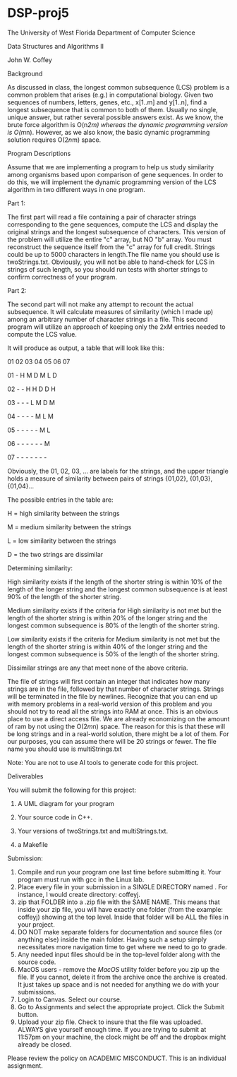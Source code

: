 # DSP-proj5

The University of West Florida
Department of Computer Science

Data Structures and Algorithms II

John W. Coffey

 

Background

 

As discussed in class, the longest common subsequence (LCS) problem is a common problem that arises (e.g.) in computational biology. Given two sequences of numbers, letters, genes, etc., x[1..m] and y[1..n], find a longest subsequence that is common to both of them. Usually no single, unique answer, but rather several possible answers exist. As we know, the brute force algorithm is O(n*2m) whereas the dynamic programming version is O(m*n). However, as we also know, the basic dynamic programming solution requires O(2*n*m) space.
 
Program Descriptions

Assume that we are implementing a program to help us study similarity among organisms based upon comparison of gene sequences. In order to do this, we will implement the dynamic programming version of the LCS algorithm in two different ways in one program.

 

Part 1:

The first part will read a file containing a pair of character strings corresponding to the gene sequences, compute the LCS and display the original strings and the longest subsequence of characters. This version of the problem will utilize the entire "c" array, but NO "b" array. You must reconstruct the sequence itself from the "c" array for full credit. Strings could be up to 5000 characters in length.The file name you should use is twoStrings.txt. Obviously, you will not be able to hand-check for LCS in strings of such length, so you should run tests with shorter strings to confirm correctness of your program.

 

Part 2:

The second part will not make any attempt to recount the actual subsequence. It will calculate measures of similarity (which I made up) among an arbitrary number of character strings in a file. This second program will utilize an approach of keeping only the 2xM entries needed to compute the LCS value.

 

It will produce as output, a table that will look like this:

 

   01 02 03 04 05 06 07

01  -  H  M  D  M  L  D

02  -  -  H  H  D  D  H

03  -  -  -  L  M  D  M

04  -  -  -  -  M  L  M

05  -  -  -  -  -  M  L

06  -  -  -  -  -  -  M

07  -  -  -  -  -  -  -

 

Obviously, the 01, 02, 03, ... are labels for the strings, and the upper triangle holds a measure of similarity between pairs of strings {01,02}, {01,03}, {01,04}...

 

The possible entries in the table are:

H = high similarity between the strings

M = medium similarity between the strings

L = low similarity between the strings

D = the two strings are dissimilar

Determining similarity:

High similarity exists if the length of the shorter string is within 10% of the length of the longer string and the longest common subsequence is at least 90% of the length of the shorter string.

Medium similarity exists if the criteria for High similarity is not met but the length of the shorter string is within 20% of the longer string and the longest common subsequence is 80% of the length of the shorter string.

Low similarity exists if the criteria for Medium similarity is not met but the length of the shorter string is within 40% of the longer string and the longest common subsequence is 50% of the length of the shorter string.

Dissimilar strings are any that meet none of the above criteria.

The file of strings will first contain an integer that indicates how many strings are in the file, followed by that number of character strings. Strings will be terminated in the file by newlines. Recognize that you can end up with memory problems in a real-world version of this problem and you should not try to read all the strings into RAM at once. This is an obvious place to use a direct access file. We are already economizing on the amount of ram by not using the O(2*m*n) space. The reason for this is that these will be long strings and in a real-world solution, there might be a lot of them. For our purposes, you can assume there will be 20 strings or fewer. The file name you should use is multiStrings.txt

 

Note: You are not to use AI tools to generate code for this project.


Deliverables

You will submit the following for this project:

1. A UML diagram for your program
2. Your source code in C++.

3. Your versions of twoStrings.txt and multiStrings.txt.

4. a Makefile

 

Submission: 

1. Compile and run your program one last time before submitting it. Your program must run with gcc in the Linux lab.
2. Place every file in your submission in a SINGLE DIRECTORY named <last name><first initial>. For instance, I would create directory:  coffeyj.
3. zip that FOLDER into a .zip file with the SAME NAME. This means that inside your zip file, you will have exactly one folder (from the example: coffeyj) showing at the top level. Inside that folder will be ALL the files in your project.
4. DO NOT make separate folders for documentation and source files (or anything else) inside the main folder. Having such a setup simply necessitates more navigation time to get where we need to go to grade.
5. Any needed input files should be in the top-level folder along with the source code.
6. MacOS users - remove the _MacOS_ utility folder before you zip up the file. If you cannot, delete it from the archive once the archive is created. It just takes up space and is not needed for anything we do with your submissions.
7. Login to Canvas. Select our course.
9. Go to Assignments and select the appropriate project. Click the Submit button.
10. Upload your zip file. Check to insure that the file was uploaded. ALWAYS give yourself enough time. If you are trying to submit at 11:57pm on your machine, the clock might be off and the dropbox might already be closed.

Please review the policy on ACADEMIC MISCONDUCT. This is an individual assignment.
